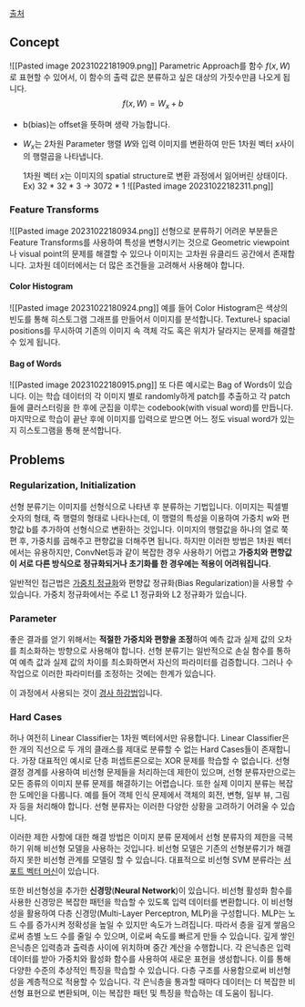 [출처](https://velog.io/@qsdcfd/Linear-classifiers#linear-classifier%EC%9D%98-%ED%95%9C%EA%B3%84)
## Concept
![[Pasted image 20231022181909.png]]
Parametric Approach를 함수 $f(x,W)$ 로 표현할 수 있어서, 이 함수의 출력 값은 분류하고 싶은 대상의 가짓수만큼 나오게 됩니다.
$$f(x,W)=W_{x}+ b$$
- b(bias)는 offset을 뜻하며 생략 가능합니다.
- $W_x$는 2차원 Parameter 행렬 $W$와 입력 이미지를 변환하여 만든 1차원 벡터 $x$사이의 행렬곱을 나타냅니다.
  
  1차원 벡터 $x$는 이미지의 spatial structure로 변환 과정에서 잃어버린 상태이다.
  Ex) 32 * 32 * 3 -> 3072 * 1
  ![[Pasted image 20231022182311.png]]

### Feature Transforms
![[Pasted image 20231022180934.png]]
선형으로 분류하기 어려운 부분들은 Feature Transforms를 사용하여 특성을 변형시키는 것으로 Geometric viewpoint나 visual point의 문제를 해결할 수 있으나 이미지는 고차원 유클리드 공간에서 존재합니다. 고차원 데이터에서는 더 많은 조건들을 고려해서 사용해야 합니다. 
#### Color Histogram
![[Pasted image 20231022180924.png]]
예를 들어 Color Histogram은 색상의 빈도를 통해 히스토그램 그래프를 만들어서 이미지를 분석합니다. Texture나 spacial positions를 무시하여 기존의 이미지 속 객체 각도 혹은 위치가 달라지는 문제를 해결할 수 있게 됩니다. 
#### Bag of Words
![[Pasted image 20231022180915.png]]
또 다른 예시로는 Bag of Words이 있습니다. 이는 학습 데이터의 각 이미지 별로 randomly하게 patch를 추출하고 각 patch들에 클러스터링을 한 후에 군집을 이루는 codebook(with visual word)를 만듭니다. 마지막으로 학습이 끝난 후에 이미지를 입력으로 받으면 어느 정도 visual word가 있는지 히스토그램을 통해 분석합니다.
  
## Problems
### Regularization, Initialization
선형 분류기는 이미지를 선형식으로 나타낸 후 분류하는 기법입니다. 이미지는 픽셀별 숫자의 형태, 즉 행렬의 형태로 나타나는데, 이 행렬의 특성을 이용하여 가중치 w와 편향값 b를 추가하여 선형식으로 변환하는 것입니다. 이미지의 행렬값을 하나의 열로 쭉 편 후, 가중치를 곱해주고 편향값을 더해주면 됩니다. 하지만 이러한 방법은 1차원 벡터에서는 유용하지만, ConvNet등과 같이 복잡한 경우 사용하기 어렵고 **가중치와 편향값이 서로 다른 방식으로 정규화되거나 초기화를 한 경우에는 적용이 어려워집니다**.

일반적인 접근법은 [가중치 정규화](004_Weight_Regularization)와 편향값 정규화(Bias Regularization)을 사용할 수 있습니다. 가중치 정규화에서는 주로 L1 정규화와 L2 정규화가 있습니다. 
### Parameter
좋은 결과를 얻기 위해서는 **적절한 가중치와 편향을 조정**하여 예측 값과 실제 값의 오차를 최소화하는 방향으로 사용해야 합니다. 선형 분류기는 일반적으로 손실 함수를 통하여 예측 값과 실제 값의 차이를 최소화하면서 자신의 파라미터를 검증합니다. 그러나 수작업으로 이러한 파라미터를 조정하는 것에는 한계가 있습니다.

이 과정에서 사용되는 것이 [경사 하강법](004_Gradient_Descent)입니다. 
### Hard Cases
허나 여전히 Linear Classifier는 1차원 벡터에서만 유용합니다. Linear Classifier은 한 개의 직선으로 두 개의 클래스를 제대로 분류할 수 없는 Hard Cases들이 존재합니다. 가장 대표적인 예시로 단층 퍼셉트론으로는 XOR 문제를 학습할 수 없습니다. 선형 결정 경계를 사용하여 비선형 문제들을 처리하는데 제한이 있으며, 선형 분류자만으로는 모든 종류의 이미지 분류 문제를 해결하기는 어렵습니다. 또한 실제 이미지 분류는 복잡한 도메인을 다룹니다. 예를 들어 객체 인식 문제에서 객체의 회전, 변형, 일부 뷰, 그림자 등을 처리해야 합니다. 선형 분류자는 이러한 다양한 상황을 고려하기 어려울 수 있습니다.

이러한 제한 사항에 대한 해결 방법은 이미지 분류 문제에서 선형 분류자의 제한을 극복하기 위해 비선형 모델을 사용하는 것입니다. 비선형 모델은 기존의 선형분류기가 해결하지 못한 비선형 관계를 모델링 할 수 있습니다. 대표적으로 비선형 SVM 분류라는 [서포트 벡터 머신](004_Support_Vector_Machine)이 있습니다.

또한 비선형성을 추가한 **신경망**(**Neural Network**)이 있습니다. 비선형 활성화 함수를 사용한 신경망은 복잡한 패턴을 학습할 수 있도록 입력 데이터를 변환합니다. 이 비선형성을 활용하여 다층 신경망(Multi-Layer Perceptron, MLP)을 구성합니다. MLP는 노드 수를 증가시켜 정확성을 높일 수 있지만 속도가 느려집니다. 따라서 층을 깊게 쌓음으로써 층별 노드 수를 줄일 수 있으며, 이로써 속도를 빠르게 만들 수 있습니다. 깊게 쌓인 은닉층은 입력층과 출력층 사이에 위치하며 중간 계산을 수행합니다. 각 은닉층은 입력 데이터를 받아 가중치와 활성화 함수를 사용하여 새로운 표현을 생성합니다. 이를 통해 다양한 수준의 추상적인 특징을 학습할 수 있습니다. 다층 구조를 사용함으로써 비선형성을 계층적으로 적용할 수 있습니다. 각 은닉층을 통과할 때마다 데이터는 더 복잡한 비선형 표현으로 변환되며, 이는 복잡한 패턴 및 특징을 학습하는 데 도움이 됩니다.
